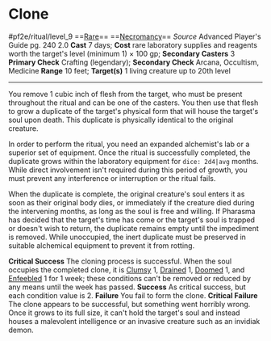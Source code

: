 # Clone
#pf2e/ritual/level_9
==[Rare](../../../../../TTRPGShare-Pathfinder-2E-Vault/rules/traits/rare.md)== ==[Necromancy](../../../../../TTRPGShare-Pathfinder-2E-Vault/rules/traits/necromancy.md)==
*Source* Advanced Player's Guide pg. 240 2.0
**Cast** 7 days; **Cost** rare laboratory supplies and reagents worth the target's level (minimum 1) × 100 gp; **Secondary Casters** 3
**Primary Check** Crafting (legendary); **Secondary Check** Arcana, Occultism, Medicine
**Range** 10 feet; **Target(s)** 1 living creature up to 20th level

---
You remove 1 cubic inch of flesh from the target, who must be present throughout the ritual and can be one of the casters. You then use that flesh to grow a duplicate of the target's physical form that will house the target's soul upon death. This duplicate is physically identical to the original creature.

In order to perform the ritual, you need an expanded alchemist's lab or a superior set of equipment. Once the ritual is successfully completed, the duplicate grows within the laboratory equipment for `dice: 2d4|avg` months. While direct involvement isn't required during this period of growth, you must prevent any interference or interruption or the ritual fails.

When the duplicate is complete, the original creature's soul enters it as soon as their original body dies, or immediately if the creature died during the intervening months, as long as the soul is free and willing. If Pharasma has decided that the target's time has come or the target's soul is trapped or doesn't wish to return, the duplicate remains empty until the impediment is removed. While unoccupied, the inert duplicate must be preserved in suitable alchemical equipment to prevent it from rotting.

**Critical Success** The cloning process is successful. When the soul occupies the completed clone, it is [Clumsy](../../../Conditions/Clumsy.md) 1, [Drained](../../../Conditions/Drained.md) 1, [Doomed](../../../Conditions/Doomed.md) 1, and [Enfeebled](../../../Conditions/Enfeebled.md) 1 for 1 week; these conditions can't be removed or reduced by any means until the week has passed.
**Success** As critical success, but each condition value is 2.
**Failure** You fail to form the clone.
**Critical Failure** The clone appears to be successful, but something went horribly wrong. Once it grows to its full size, it can't hold the target's soul and instead houses a malevolent intelligence or an invasive creature such as an invidiak demon.